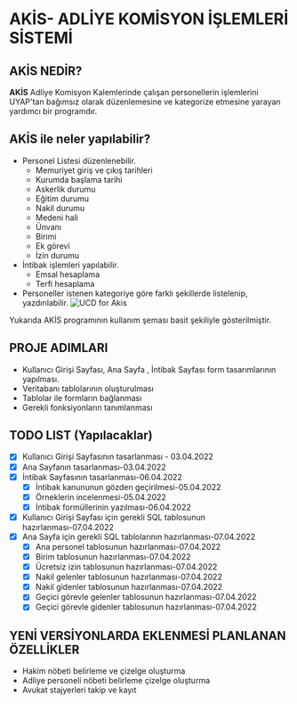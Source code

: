 # AKİS- ADLİYE KOMİSYON İŞLEMLERİ SİSTEMİ

## AKİS NEDİR?
**AKİS** Adliye Komisyon Kalemlerinde çalışan personellerin işlemlerini UYAP'tan bağımsız olarak düzenlemesine ve kategorize etmesine yarayan yardımcı bir programdır.

## AKİS ile neler yapılabilir?
* Personel Listesi düzenlenebilir.
  - Memuriyet giriş ve çıkış tarihleri
  - Kurumda başlama tarihi
  - Askerlik durumu
  - Eğitim durumu
  - Nakil durumu
  - Medeni hali
  - Ünvanı
  - Birimi
  - Ek görevi
  - İzin durumu
* İntibak işlemleri yapılabilir.
  - Emsal hesaplama
  - Terfi hesaplama
* Personeller istenen kategoriye göre farklı şekillerde listelenip, yazdırılabilir.
![UCD for Akis](https://user-images.githubusercontent.com/92160164/158795256-a2e6e504-29f6-4b2e-865e-67f692857731.png)

 Yukarıda AKİS programının kullanım şeması basit şekiliyle gösterilmiştir.
 
 ## PROJE ADIMLARI
 * Kullanıcı Girişi Sayfası, Ana Sayfa , İntibak Sayfası form tasarımlarının yapılması.
 * Veritabanı tablolarının oluşturulması
 * Tablolar ile formların bağlanması
 * Gerekli fonksiyonların tanımlanması
 
 ## TODO LIST (Yapılacaklar)
  - [x] Kullanıcı Girişi Sayfasının tasarlanması - 03.04.2022
  - [x] Ana Sayfanın tasarlanması-03.04.2022
  - [x] İntibak Sayfasının tasarlanması-06.04.2022
    - [x] İntibak kanununun gözden geçirilmesi-05.04.2022
    - [x] Örneklerin incelenmesi-05.04.2022
    - [x] İntibak formüllerinin yazılması-06.04.2022
  - [x] Kullanıcı Girişi Sayfası için gerekli SQL tablosunun hazırlanması-07.04.2022
  - [x] Ana Sayfa için gerekli SQL tablolarının hazırlanması-07.04.2022
    - [x] Ana personel tablosunun hazırlanması-07.04.2022
    - [x] Birim tablosunun hazırlanması-07.04.2022
    - [x] Ücretsiz izin tablosunun hazırlanması-07.04.2022
    - [x] Nakil gelenler tablosunun hazırlanması-07.04.2022
    - [x] Nakil gidenler tablosunun hazırlanması-07.04.2022
    - [x] Geçici görevle gelenler tablosunun hazırlanması-07.04.2022
    - [x] Geçici görevle gidenler tablosunun hazırlanması-07.04.2022
    
  ## YENİ VERSİYONLARDA EKLENMESİ PLANLANAN ÖZELLİKLER
   * Hakim nöbeti belirleme ve çizelge oluşturma
   * Adliye personeli nöbeti belirleme çizelge oluşturma
   * Avukat stajyerleri takip ve kayıt
 
 
